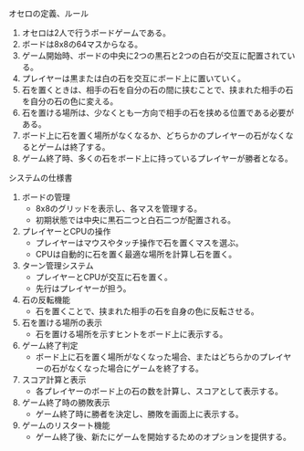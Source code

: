 オセロの定義、ルール
1. オセロは2人で行うボードゲームである。
2. ボードは8x8の64マスからなる。
3. ゲーム開始時、ボードの中央に2つの黒石と2つの白石が交互に配置されている。
4. プレイヤーは黒または白の石を交互にボード上に置いていく。
5. 石を置くときは、相手の石を自分の石の間に挟むことで、挟まれた相手の石を自分の石の色に変える。
6. 石を置ける場所は、少なくとも一方向で相手の石を挟める位置である必要がある。
7. ボード上に石を置く場所がなくなるか、どちらかのプレイヤーの石がなくなるとゲームは終了する。
8. ゲーム終了時、多くの石をボード上に持っているプレイヤーが勝者となる。

システムの仕様書
1. ボードの管理
   - 8x8のグリッドを表示し、各マスを管理する。
   - 初期状態では中央に黒石二つと白石二つが配置される。
2. プレイヤーとCPUの操作
   - プレイヤーはマウスやタッチ操作で石を置くマスを選ぶ。
   - CPUは自動的に石を置く最適な場所を計算し石を置く。
3. ターン管理システム
   - プレイヤーとCPUが交互に石を置く。
   - 先行はプレイヤーが担う。
4. 石の反転機能
   - 石を置くことで、挟まれた相手の石を自身の色に反転させる。
5. 石を置ける場所の表示
   - 石を置ける場所を示すヒントをボード上に表示する。
6. ゲーム終了判定
   - ボード上に石を置く場所がなくなった場合、またはどちらかのプレイヤーの石がなくなった場合にゲームを終了する。
7. スコア計算と表示
   - 各プレイヤーのボード上の石の数を計算し、スコアとして表示する。
8. ゲーム終了時の勝敗表示
   - ゲーム終了時に勝者を決定し、勝敗を画面上に表示する。
9. ゲームのリスタート機能
   - ゲーム終了後、新たにゲームを開始するためのオプションを提供する。
